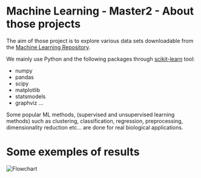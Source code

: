 # Machine Learning - Master2 - About those projects

The aim of those project is to explore various data sets downloadable from the [Machine Learning Repository](http://archive.ics.uci.edu/ml/index.php).

We mainly use Python and the following packages through [scikit-learn](https://scikit-learn.org/stable/) tool:
- numpy
- pandas
- scipy
- matplotlib
- statsmodels
- graphviz
...


Some popular ML methods, (supervised and unsupervised learning methods) such as clustering, classification, regression, preprocessing, dimensionality reduction etc... are done for real biological applications.

# Some exemples of results

![Flowchart](https://docs.google.com/drawings/d/18ULx2-owp9DKU5f8SuY7kVg0Ow_yRpXEpDnWrh0oy-4/export/png)

